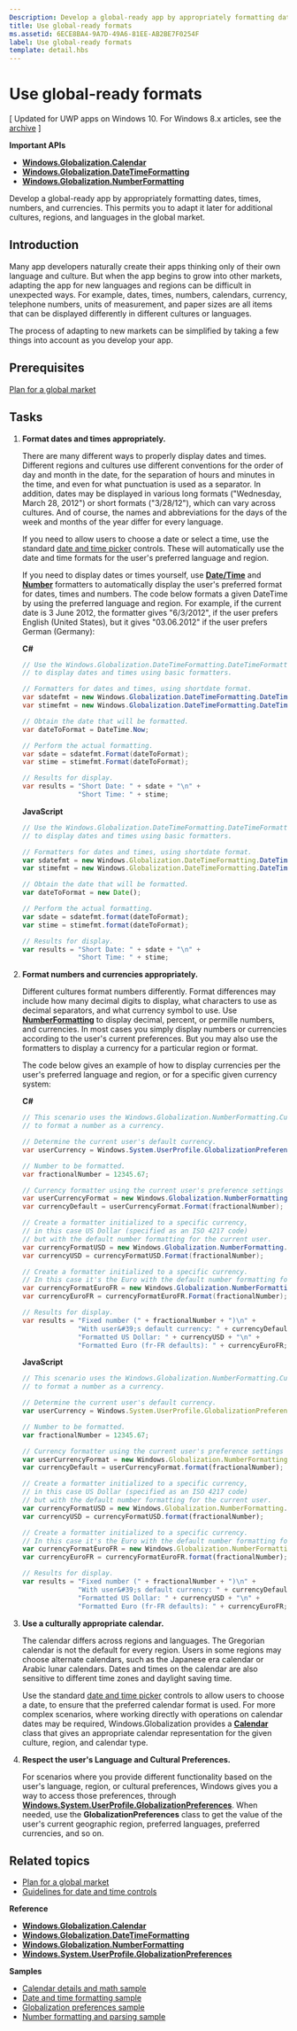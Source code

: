 ```yaml
---
Description: Develop a global-ready app by appropriately formatting dates, times, numbers, and currencies.
title: Use global-ready formats
ms.assetid: 6ECE8BA4-9A7D-49A6-81EE-AB2BE7F0254F
label: Use global-ready formats
template: detail.hbs
---
```


# Use global-ready formats

\[ Updated for UWP apps on Windows 10. For Windows 8.x articles, see the [archive](http://go.microsoft.com/fwlink/p/?linkid=619132) \]


**Important APIs**

-   [**Windows.Globalization.Calendar**](https://msdn.microsoft.com/library/windows/apps/br206724)
-   [**Windows.Globalization.DateTimeFormatting**](https://msdn.microsoft.com/library/windows/apps/br206859)
-   [**Windows.Globalization.NumberFormatting**](https://msdn.microsoft.com/library/windows/apps/br226136)

Develop a global-ready app by appropriately formatting dates, times, numbers, and currencies. This permits you to adapt it later for additional cultures, regions, and languages in the global market.

## Introduction


Many app developers naturally create their apps thinking only of their own language and culture. But when the app begins to grow into other markets, adapting the app for new languages and regions can be difficult in unexpected ways. For example, dates, times, numbers, calendars, currency, telephone numbers, units of measurement, and paper sizes are all items that can be displayed differently in different cultures or languages.

The process of adapting to new markets can be simplified by taking a few things into account as you develop your app.

## Prerequisites


[Plan for a global market](https://msdn.microsoft.com/library/windows/apps/hh465405)
## Tasks


1.  **Format dates and times appropriately.**

    There are many different ways to properly display dates and times. Different regions and cultures use different conventions for the order of day and month in the date, for the separation of hours and minutes in the time, and even for what punctuation is used as a separator. In addition, dates may be displayed in various long formats ("Wednesday, March 28, 2012") or short formats ("3/28/12"), which can vary across cultures. And of course, the names and abbreviations for the days of the week and months of the year differ for every language.

    If you need to allow users to choose a date or select a time, use the standard [date and time picker](https://msdn.microsoft.com/library/windows/apps/hh465466) controls. These will automatically use the date and time formats for the user's preferred language and region.

    If you need to display dates or times yourself, use [**Date/Time**](https://msdn.microsoft.com/library/windows/apps/br206859) and [**Number**](https://msdn.microsoft.com/library/windows/apps/br226136) formatters to automatically display the user's preferred format for dates, times and numbers. The code below formats a given DateTime by using the preferred language and region. For example, if the current date is 3 June 2012, the formatter gives "6/3/2012", if the user prefers English (United States), but it gives "03.06.2012" if the user prefers German (Germany):

    **C#**
    ```cs
    // Use the Windows.Globalization.DateTimeFormatting.DateTimeFormatter class
    // to display dates and times using basic formatters.

    // Formatters for dates and times, using shortdate format.
    var sdatefmt = new Windows.Globalization.DateTimeFormatting.DateTimeFormatter("shortdate");
    var stimefmt = new Windows.Globalization.DateTimeFormatting.DateTimeFormatter("shorttime");

    // Obtain the date that will be formatted.
    var dateToFormat = DateTime.Now;

    // Perform the actual formatting.
    var sdate = sdatefmt.Format(dateToFormat);
    var stime = stimefmt.Format(dateToFormat);

    // Results for display.
    var results = "Short Date: " + sdate + "\n" +
                  "Short Time: " + stime;
    ```
    **JavaScript**
    ```javascript
    // Use the Windows.Globalization.DateTimeFormatting.DateTimeFormatter class
    // to display dates and times using basic formatters.

    // Formatters for dates and times, using shortdate format.
    var sdatefmt = new Windows.Globalization.DateTimeFormatting.DateTimeFormatter("shortdate");
    var stimefmt = new Windows.Globalization.DateTimeFormatting.DateTimeFormatter("shorttime");

    // Obtain the date that will be formatted.
    var dateToFormat = new Date();

    // Perform the actual formatting.
    var sdate = sdatefmt.format(dateToFormat);
    var stime = stimefmt.format(dateToFormat);

    // Results for display.
    var results = "Short Date: " + sdate + "\n" +
                  "Short Time: " + stime;
    ```

2.  **Format numbers and currencies appropriately.**

    Different cultures format numbers differently. Format differences may include how many decimal digits to display, what characters to use as decimal separators, and what currency symbol to use. Use [**NumberFormatting**](https://msdn.microsoft.com/library/windows/apps/br226136) to display decimal, percent, or permille numbers, and currencies. In most cases you simply display numbers or currencies according to the user's current preferences. But you may also use the formatters to display a currency for a particular region or format.

    The code below gives an example of how to display currencies per the user's preferred language and region, or for a specific given currency system:

    **C#**
    ```cs
    // This scenario uses the Windows.Globalization.NumberFormatting.CurrencyFormatter class
    // to format a number as a currency.

    // Determine the current user's default currency.
    var userCurrency = Windows.System.UserProfile.GlobalizationPreferences.Currencies[0];

    // Number to be formatted.
    var fractionalNumber = 12345.67;

    // Currency formatter using the current user's preference settings for number formatting.
    var userCurrencyFormat = new Windows.Globalization.NumberFormatting.CurrencyFormatter(userCurrency);
    var currencyDefault = userCurrencyFormat.Format(fractionalNumber);

    // Create a formatter initialized to a specific currency,
    // in this case US Dollar (specified as an ISO 4217 code) 
    // but with the default number formatting for the current user.
    var currencyFormatUSD = new Windows.Globalization.NumberFormatting.CurrencyFormatter("USD"); 
    var currencyUSD = currencyFormatUSD.Format(fractionalNumber);

    // Create a formatter initialized to a specific currency.
    // In this case it's the Euro with the default number formatting for France.
    var currencyFormatEuroFR = new Windows.Globalization.NumberFormatting.CurrencyFormatter("EUR", new[] { "fr-FR" }, "FR");
    var currencyEuroFR = currencyFormatEuroFR.Format(fractionalNumber);

    // Results for display.
    var results = "Fixed number (" + fractionalNumber + ")\n" +
                  "With user&#39;s default currency: " + currencyDefault + "\n" +
                  "Formatted US Dollar: " + currencyUSD + "\n" +
                  "Formatted Euro (fr-FR defaults): " + currencyEuroFR;
    ```
    **JavaScript**
    ```javascript
    // This scenario uses the Windows.Globalization.NumberFormatting.CurrencyFormatter class
    // to format a number as a currency.

    // Determine the current user's default currency.
    var userCurrency = Windows.System.UserProfile.GlobalizationPreferences.currencies;

    // Number to be formatted.
    var fractionalNumber = 12345.67;

    // Currency formatter using the current user's preference settings for number formatting.
    var userCurrencyFormat = new Windows.Globalization.NumberFormatting.CurrencyFormatter(userCurrency);
    var currencyDefault = userCurrencyFormat.format(fractionalNumber);

    // Create a formatter initialized to a specific currency,
    // in this case US Dollar (specified as an ISO 4217 code) 
    // but with the default number formatting for the current user.
    var currencyFormatUSD = new Windows.Globalization.NumberFormatting.CurrencyFormatter("USD"); 
    var currencyUSD = currencyFormatUSD.format(fractionalNumber);

    // Create a formatter initialized to a specific currency.
    // In this case it's the Euro with the default number formatting for France.
    var currencyFormatEuroFR = new Windows.Globalization.NumberFormatting.CurrencyFormatter("EUR", ["fr-FR"], "FR");
    var currencyEuroFR = currencyFormatEuroFR.format(fractionalNumber);

    // Results for display.
    var results = "Fixed number (" + fractionalNumber + ")\n" +
                  "With user&#39;s default currency: " + currencyDefault + "\n" +
                  "Formatted US Dollar: " + currencyUSD + "\n" +
                  "Formatted Euro (fr-FR defaults): " + currencyEuroFR;
    ```

3.  **Use a culturally appropriate calendar.**

    The calendar differs across regions and languages. The Gregorian calendar is not the default for every region. Users in some regions may choose alternate calendars, such as the Japanese era calendar or Arabic lunar calendars. Dates and times on the calendar are also sensitive to different time zones and daylight saving time.

    Use the standard [date and time picker](https://msdn.microsoft.com/library/windows/apps/hh465466) controls to allow users to choose a date, to ensure that the preferred calendar format is used. For more complex scenarios, where working directly with operations on calendar dates may be required, Windows.Globalization provides a [**Calendar**](https://msdn.microsoft.com/library/windows/apps/br206724) class that gives an appropriate calendar representation for the given culture, region, and calendar type.

4.  **Respect the user's Language and Cultural Preferences.**

    For scenarios where you provide different functionality based on the user's language, region, or cultural preferences, Windows gives you a way to access those preferences, through [**Windows.System.UserProfile.GlobalizationPreferences**](https://msdn.microsoft.com/library/windows/apps/br241825). When needed, use the **GlobalizationPreferences** class to get the value of the user's current geographic region, preferred languages, preferred currencies, and so on.

## Related topics

* [Plan for a global market](https://msdn.microsoft.com/library/windows/apps/hh465405)
* [Guidelines for date and time controls](https://msdn.microsoft.com/library/windows/apps/hh465466)

**Reference**
* [**Windows.Globalization.Calendar**](https://msdn.microsoft.com/library/windows/apps/br206724)
* [**Windows.Globalization.DateTimeFormatting**](https://msdn.microsoft.com/library/windows/apps/br206859)
* [**Windows.Globalization.NumberFormatting**](https://msdn.microsoft.com/library/windows/apps/br226136)
* [**Windows.System.UserProfile.GlobalizationPreferences**](https://msdn.microsoft.com/library/windows/apps/br241825)

**Samples**
* [Calendar details and math sample](http://go.microsoft.com/fwlink/p/?linkid=231636)
* [Date and time formatting sample](http://go.microsoft.com/fwlink/p/?linkid=231618)
* [Globalization preferences sample](http://go.microsoft.com/fwlink/p/?linkid=231608)
* [Number formatting and parsing sample](http://go.microsoft.com/fwlink/p/?linkid=231620)
 

 





<!--HONumber=May16_HO4-->


